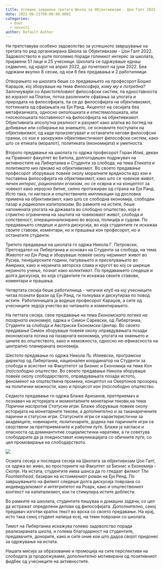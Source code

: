 ```yaml
---
title: Успешно завршена третата Школа за Објективизам - Џон Галт 2022
date: 2022-06-21T00:00:00.000Z
categories:
  - блог
  - novosti
author: Default Author
---
```


Ни претставува особено задоволство за успешното завршување на третата по ред организирана Школа за Објективизам - Џон Галт 2022. Задоволството е уште поголемо поради големиот интерес за школата, пријавени 51 лице и 25 учесници. Школата се одржуваше еднаш седмично, од крајот на април 2022, до почетокот на јуни 2022. Беа одржани вкупно 8 сесии, од кои 6 беа предавања и 2 работилници.

Отворањето на школата беше со предавањето на професорот Бошко Караџов, кој зборуваше на тема _Философија, кому му е потребна?_ Започнувајќи со Аристотеловиот философски систем, па едноставноста во изразот на Платон, потоа различните сфаќања за улогата и природата на философијата, па се до философијата на објективизмот, поттикната од сфаќањата на Ејн Ранд. Акцентот на сесијата беа метафизичката, односно онтолошката и епистемолошката, или гносеолошката поставеност на философијата на објективизмот. Објективната апсолутна реалност и разумот како алатка во поглед на добивање или собирање на знаењето, се основните постулати на објективизмот, од каде произлегуваат и останатите негови философски гранки, со кои е заокружен објективистичкиот философски систем, како што се етиката (моралот), политиката (економијата) и уметноста.

Второто предавање на школата го одржа професорот Горан Илиќ, декан на Правниот факултет во Битола, долгогодишен подржувач на активностите на Либертаниа и Студенти за слобода, на тема _Етиката и политиката низ призма на објективизмот_. Во своето предавање професорот зборуваше повеќе околу моралните вредности врз кои е поставена философијата на објективизмот, како што се _човеков живот_, _личен интерес_, _рационален егоизам_, но се осврна и на концептот за човекот како херојско битие, силно протажиран од страна на Ејн Ранд. Исто така, ги нагласи и општествените импликации од дословна примена на објективизмот, како што се слободна економија, слободен пазар и _радикален капитализам_. Во рамките на истите, беше напомената улогата на државата во слободно општество, која е стриктно ограничена на заштита на човековиот живот, слобода и сопственост, операционализирано во војска, полиција и судови. По предавањето следеше и долга дискусија, во која студентите ги искажаа своите ставови, коментари, но и прашања кон професорот, но и останатите студенти.

Третото предавање на школата го одржа Никола Г. Петровски, Претседател на Либертаниа и основач на Студенти за слобода, на тема _Животот на Ејн Ранд_ и зборуваше повеќе околу нејзиниот живот во Русија, тинејџерските години, патувањето и преселувањето во Америка, како и нејзината авторска слава и кругот во кој се ширеше нејзиното учење, познат како _колективот_. По предавањето следеше и долга дискусија, во која студентите ги искажаа своите ставови, коментари и прашања.

Четвртата сесија беше работилница - читачки клуб на кој учесниците читаа познати фрази од Ејн Ранд, ги толкуваа и дискутираа по повод истите. Работилницата ја водеше професорот Караџов, а сите од учесниците зедоја учество во читањето и коментирањето.

На петтата сесија, свое предавање на тема _Економската логика на пазарната економија_, одржа и Симон Саревски, од Либертаниа, Студенти за слобода и Австриски Економски Центар. Во своето предавање Симон зборуваше повеќе околу оправдувањата позади економската логика на пазарната економија, улогата на знаењето и цените во општеството, како и неможноста, односно не-ефикасноста на централно планираната економија.

Шестото предавање го одржа Никола Љ. Илиевски, програмски директор од Либертаниа, национален координатор на Студенти за слобода и асистент на Факултетот за Бизнис и Економија на тема _Кон (по)слободно општество_. Во своето предавање Никола зборуваше повеќе околу слободарството, оправдувањата позади истото, феноменот на општествена промена, концептот на Овертонов прозорец на политички можности, како и процесот кон (по)слободно општество.

Седмото предавање го одржа Блаже Аризанов, претприемач и познавач на историјата и моменталните монетарни текови,на тема _Парични наспротив Статусни игри_. Блаже зборуваше повеќе околу историјата на монетарните текови, а дополнително и за таканаречените парични и статусни игри. Статусните игри се карактеристични за академците, новинарите, политичарите, додека пак паричните игри се својствени за претприемачите и работни луѓе. Блаже ја нагласи и опасноста од доминантнтие социјалистички наративи, а ги советува слободарите да ја поедностават комуникацијата со обичните луѓе, со цел промовирање на слободарството.

![](http://libertaniabackup.local/wp-content/uploads/2022/06/osma-sesija-jgs-2022-1024x683.jpg)

Осмата сесија и последна сесија на Школата за објективизам Џон Галт, се одржа во живо, во просториите на Факултет за Бизнис и Економија - Скопје. На истата, студентите имаа шанса да го гледаат филмот _The Fountainhead_, базиран на истоимениот роман на Ејн Ренд. По завршувањето на филмот следеше долга дискусија поврзана со индивидуализмот и интегритетот на Роарк, како и општествениот контекст на капитализмот, кои ги стимулира истите доблести.

Во рамките на школата, студентите пишуваа и домашни задачи, со цел да истражат определени делови од философијата. Дополнително, секој предавач изготви краток текст во врска со своето предавање. На крај, исто така секој студент напиша есеј, на теми поврзани со школата.

Тимот на Либертаниа искажува големо задоволство поради реализираната школа, и голема благодарност на студентите, предавачите, донорите, како и сите оние кои што дадоа својот придонес за одржување на истата.

Нашата мисија за образование и промоција на сите перспективи на слободата ја продолжуваме, дополнително мотивирани од позитивниот фидбек од учесниците на активностите.
